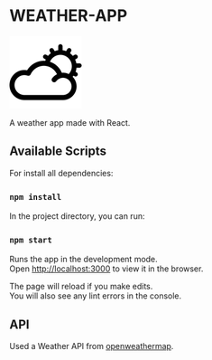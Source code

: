 # WEATHER-APP

![weather](weather.png)

A weather app made with React.

## Available Scripts

For install all dependencies:

### `npm install`

In the project directory, you can run:

### `npm start`

Runs the app in the development mode.<br>
Open [http://localhost:3000](http://localhost:3000) to view it in the browser.

The page will reload if you make edits.<br>
You will also see any lint errors in the console.

## API

Used a Weather API from [openweathermap](https://openweathermap.org/).
